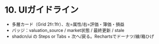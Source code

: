 # 10. UIガイドライン
- 多層カード（Grid 2fr:1fr）、左=属性/右=評価・簿価・損益
- バッジ：valuation_source / market状態 / 最終更新 / stale
- shadcn/ui の Steps or Tabs + 次へ/戻る。Rechartsでドーナツ/線/箱ひげ
